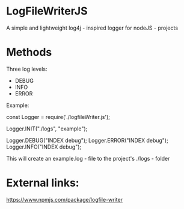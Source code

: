 # LogFileWriterJS
A simple and lightweight log4j - inspired logger for nodeJS - projects

# Methods
Three log levels:
- DEBUG
- INFO
- ERROR

Example:

const Logger = require('./logfileWriter.js');

Logger.INIT("./logs", "example");

Logger.DEBUG("INDEX debug");
Logger.ERROR("INDEX debug");
Logger.INFO("INDEX debug");

This will create an example.log - file to the project's ./logs - folder


# External links:
https://www.npmjs.com/package/logfile-writer
